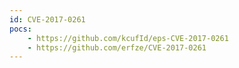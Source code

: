 ```yaml
---
id: CVE-2017-0261
pocs:
    - https://github.com/kcufId/eps-CVE-2017-0261
    - https://github.com/erfze/CVE-2017-0261
---
```

